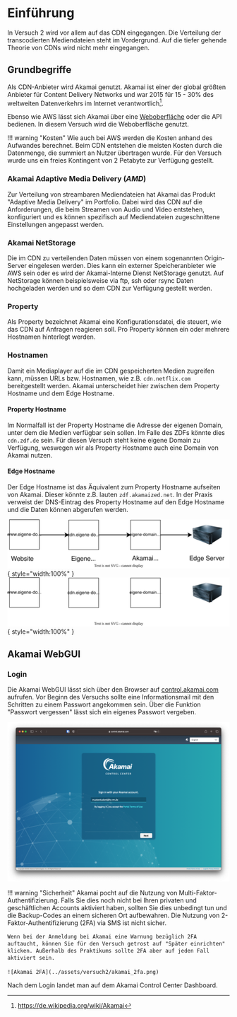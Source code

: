# Einführung

In Versuch 2 wird vor allem auf das CDN eingegangen. Die Verteilung der transcodierten Mediendateien steht im Vordergrund. Auf die tiefer gehende Theorie von CDNs wird nicht mehr eingegangen. 

## Grundbegriffe

Als CDN-Anbieter wird Akamai genutzt. Akamai ist einer der global größten Anbieter für Content Delivery Networks und war 2015 für 15 - 30% des weltweiten Datenverkehrs im Internet verantwortlich[^1].

[^1]: https://de.wikipedia.org/wiki/Akamai

Ebenso wie AWS lässt sich Akamai über eine [Weboberfläche](https://control.akamai.com) oder die API bedienen. In diesem Versuch wird die Weboberfläche genutzt.

!!! warning "Kosten"
    Wie auch bei AWS werden die Kosten anhand des Aufwandes berechnet. Beim CDN entstehen die meisten Kosten durch die Datenmenge, die summiert an Nutzer übertragen wurde. Für den Versuch wurde uns ein freies Kontingent von 2 Petabyte zur Verfügung gestellt.

### Akamai Adaptive Media Delivery (*AMD*)

Zur Verteilung von streambaren Mediendateien hat Akamai das Produkt "Adaptive Media Delivery" im Portfolio. Dabei wird das CDN auf die Anforderungen, die beim Streamen von Audio und Video entstehen, konfiguriert und es können spezifisch auf Mediendateien zugeschnittene Einstellungen angepasst werden.

### Akamai NetStorage

Die im CDN zu verteilenden Daten müssen von einem sogenannten Origin-Server eingelesen werden. Dies kann ein externer Speicheranbieter wie AWS sein oder es wird der Akamai-Interne Dienst NetStorage genutzt. Auf NetStorage können beispielsweise via ftp, ssh oder rsync Daten hochgeladen werden und so dem CDN zur Verfügung gestellt werden.

### Property

Als Property bezeichnet Akamai eine Konfigurationsdatei, die steuert, wie das CDN auf Anfragen reagieren soll. Pro Property können ein oder mehrere Hostnamen hinterlegt werden.

### Hostnamen

Damit ein Mediaplayer auf die im CDN gespeicherten Medien zugreifen kann, müssen URLs bzw. Hostnamen, wie z.B. `cdn.netflix.com` bereitgestellt werden. Akamai unterscheidet hier zwischen dem Property Hostname und dem Edge Hostname. 

#### Property Hostname

Im Normalfall ist der Property Hostname die Adresse der eigenen Domain, unter dem die Medien verfügbar sein sollen. Im Falle des ZDFs könnte dies `cdn.zdf.de` sein. Für diesen Versuch steht keine eigene Domain zu Verfügung, weswegen wir als Property Hostname auch eine Domain von Akamai nutzen.

#### Edge Hostname

Der Edge Hostname ist das Äquivalent zum Property Hostname aufseiten von Akamai. Dieser könnte z.B. lauten `zdf.akamaized.net`. In der Praxis verweist der DNS-Eintrag des Property Hostname auf den Edge Hostname und die Daten können abgerufen werden.

![CDN Flussdiagramm](../assets/versuch2/diagrams/cdn-flow.svg#only-light){ style="width:100%" }
![CDN Flussdiagramm](../assets/versuch2/diagrams/cdn-flow_dark.svg#only-dark){ style="width:100%" }

## Akamai WebGUI

### Login

Die Akamai WebGUI lässt sich über den Browser auf [control.akamai.com](https://control.akamai.com) aufrufen. Vor Beginn des Versuchs sollte eine Informationsmail mit den Schritten zu einem Passwort angekommen sein. Über die Funktion "Passwort vergessen" lässt sich ein eigenes Passwort vergeben.

![Akamai Login Maske](../assets/versuch2/akamai_login.png)

!!! warning "Sicherheit"
    Akamai pocht auf die Nutzung von Multi-Faktor-Authentifizierung. Falls Sie dies noch nicht bei Ihren privaten und geschäftlichen Accounts aktiviert haben, sollten Sie dies unbedingt tun und die Backup-Codes an einem sicheren Ort aufbewahren. Die Nutzung von 2-Faktor-Authentifizierung (2FA) via SMS ist nicht sicher.

    Wenn bei der Anmeldung bei Akamai eine Warnung bezüglich 2FA auftaucht, können Sie für den Versuch getrost auf "Später einrichten" klicken. Außerhalb des Praktikums sollte 2FA aber auf jeden Fall aktiviert sein.

    ![Akamai 2FA](../assets/versuch2/akamai_2fa.png)

Nach dem Login landet man auf dem Akamai Control Center Dashboard.